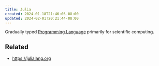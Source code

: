 ```yaml
---
title: Julia
created: 2024-01-18T21:46:05-08:00
updated: 2024-02-01T20:21:44-08:00
---
```


Gradually typed [Programming Language](Programming%20Language.md) primarily for scientific computing.

## Related

* https://julialang.org
